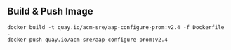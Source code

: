 ## Build & Push Image

```
docker build -t quay.io/acm-sre/aap-configure-prom:v2.4 -f Dockerfile .
docker push quay.io/acm-sre/aap-configure-prom:v2.4
```
